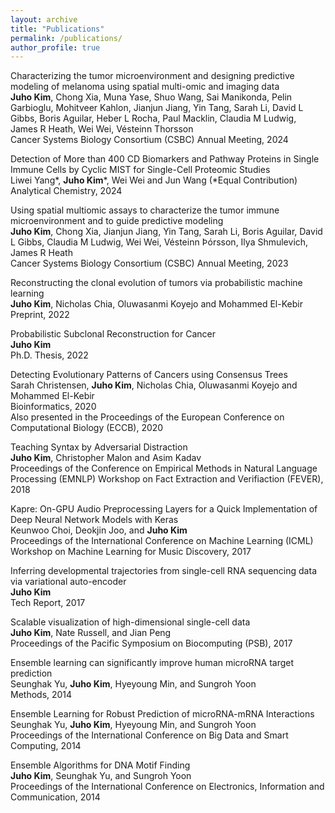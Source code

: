 ```yaml
---
layout: archive
title: "Publications"
permalink: /publications/
author_profile: true
---
```


Characterizing the tumor microenvironment and designing predictive modeling of melanoma using spatial multi-omic and imaging data \
**Juho Kim**, Chong Xia, Muna Yase, Shuo Wang, Sai Manikonda, Pelin Garbioglu, Mohitveer Kahlon, Jianjun Jiang, Yin Tang, Sarah Li, David L Gibbs, Boris Aguilar, Heber L Rocha, Paul Macklin, Claudia M Ludwig, James R Heath, Wei Wei, Vésteinn Thorsson \
Cancer Systems Biology Consortium (CSBC) Annual Meeting, 2024


Detection of More than 400 CD Biomarkers and Pathway Proteins in Single Immune Cells by Cyclic MIST for Single-Cell Proteomic Studies \
Liwei Yang\*, **Juho Kim**\*, Wei Wei and Jun Wang (\*Equal Contribution)\
Analytical Chemistry, 2024 

Using spatial multiomic assays to characterize the tumor immune microenvironment and to guide predictive modeling \
**Juho Kim**, Chong Xia, Jianjun Jiang, Yin Tang, Sarah Li, Boris Aguilar, David L Gibbs, Claudia M Ludwig, Wei Wei, Vésteinn Þórsson, Ilya Shmulevich, James R Heath \
Cancer Systems Biology Consortium (CSBC) Annual Meeting, 2023


Reconstructing the clonal evolution of tumors via probabilistic machine learning \
**Juho Kim**, Nicholas Chia, Oluwasanmi Koyejo and Mohammed El-Kebir \
Preprint, 2022


Probabilistic Subclonal Reconstruction for Cancer \
**Juho Kim** \
Ph.D. Thesis, 2022


Detecting Evolutionary Patterns of Cancers using Consensus Trees \
Sarah Christensen, **Juho Kim**, Nicholas Chia, Oluwasanmi Koyejo and Mohammed El-Kebir \
Bioinformatics, 2020 \
Also presented in the Proceedings of the European Conference on Computational Biology (ECCB), 2020


Teaching Syntax by Adversarial Distraction \
**Juho Kim**, Christopher Malon and Asim Kadav \
Proceedings of the Conference on Empirical Methods in Natural Language Processing (EMNLP) Workshop on Fact Extraction and Verifiaction (FEVER), 2018


Kapre: On-GPU Audio Preprocessing Layers for a Quick Implementation of Deep Neural Network Models with Keras \
Keunwoo Choi, Deokjin Joo, and **Juho Kim** \
Proceedings of the International Conference on Machine Learning (ICML) Workshop on Machine Learning for Music Discovery, 2017


Inferring developmental trajectories from single-cell RNA sequencing data via variational auto-encoder \
**Juho Kim** \
Tech Report, 2017


Scalable visualization of high-dimensional single-cell data \
**Juho Kim**, Nate Russell, and Jian Peng \
Proceedings of the Pacific Symposium on Biocomputing (PSB), 2017


Ensemble learning can significantly improve human microRNA target prediction \
Seunghak Yu, **Juho Kim**, Hyeyoung Min, and Sungroh Yoon \
Methods, 2014


Ensemble Learning for Robust Prediction of microRNA-mRNA Interactions \
Seunghak Yu, **Juho Kim**, Hyeyoung Min, and Sungroh Yoon \
Proceedings of the International Conference on Big Data and Smart Computing, 2014


Ensemble Algorithms for DNA Motif Finding \
**Juho Kim**, Seunghak Yu, and Sungroh Yoon \
Proceedings of the International Conference on Electronics, Information and Communication, 2014

